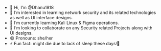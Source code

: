 - 👋 Hi, I’m @Dhanu1818
- 👀 I’m interested in learning network security and its related technologies as well as UI interface designs.
- 🌱 I’m currently learning Kali Linux & Figma operations.
- 💞️ I’m looking to collaborate on any Security related Projects along with UI designs.
- 😄 Pronouns: she/her
- ⚡ Fun fact: might die due to lack of sleep these days!🥲

<!---
Dhanu1818/Dhanu1818 is a ✨ special ✨ repository because its `README.md` (this file) appears on your GitHub profile.
You can click the Preview link to take a look at your changes.
--->
